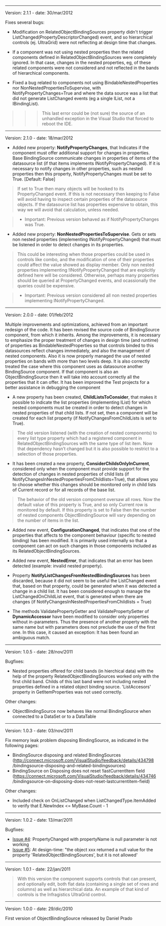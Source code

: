 
---

Version: 2.1.1   - date: 30/mar/2012

Fixes several bugs:

  * Modification on RelatedObjectBindingSources property didn't trigger ListChanged(PropertyDescriptorChanged) event, and so   hierarchical controls (ej. UltraGrid) were not reflecting at design time that changes.

  * If a component was not using nested properties then the related components defined in RelatedObjectBindingSources were completely ignored. In that case, changes in the nested properties, eg, of these related components were not considered and not reflected in the bands   of hierarchical components.

  * Fixed a bug related to components not using BindableNestedProperties nor NonNestedPropertiesToSupervise, with NotifyPropertyChanges=True and where the data source was a list that did not generate ListChanged events (eg a single IList, not a IBindingList).
> >> This last error could be (not sure) the source of an unhandled exception in the Visual Studio that forced to reboot the IDE.



---

Version: 2.1.0   - date: 18/mar/2012

  * Added new property: **NotifyPropertyChanges**, that Indicates if the component must offer additional support for changes in properties. Base BindingSource communicate changes in properties of items of the datasource list (if that items implements INotifyPropertyChanged). If it is necessary to notify changes in other properties, such as nested properties then this property, NotifyPropertyChanges must be set to True. [Default: False]
> If set to True then many objects will be hooked to its PropertyChanged event. If this is not necessary then keeping to False will avoid having to inspect certain properties of the datasource objects. If the datasource list has properties expensive to obtain, this way we will avoid that calculation, unless needed.

> + Important: Previous version behaved as if NotifyPropertyChanges was True.

  * Added new property: **NonNestedPropertiesToSupervise**. Gets or sets non nested properties (implementing INotifyPropertyChanged) that must be listened in order to detect changes in its properties.
> This could be interesting when those properties could be used in controls like combo, and the modification of one of their properties could affect the value showed as display member.
> Only non nested properties implementing !INotifyPropertyChanged that are explicitly defined here will be considered. Otherwise, perhaps many properties should be queried at PropertyChanged events, and ocassionally the queries could be expensive.

> + Important: Previous version considered all non nested properties implementing INotifyPropertyChanged.



---

Version: 2.0.0   - date: 01/feb/2012

Multiple improvements and optimizations, achieved from an important redesign of the code. It has been revised the source code of BindingSource component, from which it inherits. Among the improvements, it is necessary to emphasize the proper treatment of changes in design time (and runtime) of properties as BindableNestedProperties so that controls binded to this datasources reflect changes immediately, and also the management of nested components. Also it is now properly managed the use of nested properties on bands with more than two levels deep. It is also correctly treated the case where this component uses as datasource another BindingSource component. If that component is also an ObjectBindingSource then it will take into account correctly all the properties that it can offer.
It has been improved the Test projects for a better assistance in debugging the component


  * A new property has been created, **ChildListsToConsider**, that makes it possible to indicate the list properties (implementing IList) for which nested components must be created in order to detect changes in nested properties of that child lists. If not set, then a component will be created for each list property (if NotifyChangesFromChildLists is set to True).
> The old version listened (with the creation of nested components) to every list type  property which had a registered component in RelatedObjectBindingSources with the same type of list item. Now that dependency hasn’t changed but it is also possible to restrict to a selection of those properties.


  * It has been created a new property, **ConsiderChildsOnlyInCurrent**, considered only when the component must provide support for the detection of changes in nested properties of child lists (if NotifyChangesInNestedPropertiesFromChildlists=True), that allows you to choose whether this changes should be monitored only in child lists of Current record or for all records of the base list.
> The behavior of the old version component oversaw all rows. Now the default value of this property is True, and so only Current row is monitored by default.
> If this property is set to False then the number of nested components ObjectBindingSource will vary depending on the number of items in the list.


  * Added new event, **ConfigurationChanged**, that indicates that one of the properties that affects to the component behaviour (specific to nested binding) has been modified. It is primarily used internally so that a component can act on such changes in those components included as its RelatedObjectBindingSources.

  * Added new event, **NestedError**, that indicates that an error has been detected (example: invalid nested property).


  * Property **NotifyListChangesFromNestedBindingSources** has been discarded, because it did not seem to be useful the ListChanged event that, based on that property, could be generated when it was detected a change in a child list. It has been considered enough to manage the ListChangedOnChildList event, that is generated when there are changes  (if NotifyChangesInNestedPropertiesFromChildlists = True)


  * The methods ValidatePropertyGetter and ValidatePropertySetter of **DynamicAccessor** have been modified to consider only properties without in-parameters. Thus the presence of another property with the same name but with parameters does not preclude the use of the first one. In this case, it caused an exception: It has been found an ambiguous match.



---

Version: 1.0.5   - date: 28/nov/2011

Bugfixes:

  * Nested properties offered for child bands (in hierchical data) with the help of the property RelatedObjectBindingSources worked only with the first child band. Childs of this last band were not including nested properties defined in a related object binding source. 'ListAccesors' property in GetItemProperties was not used correctly.

Other changes:
  * ObjectBindingSource now behaves like normal BindingSource when connected to a DataSet or to a DataTable


---

Version: 1.0.3   - date: 03/nov/2011

Fix memory leak problem disposing BindingSource, as indicated in the following pages:

  * BindingSource disposing and related BindingSources
(http://connect.microsoft.com/VisualStudio/feedback/details/434798
/bindingsource-disposing-and-related-bindingsources)
  * BindingSource on Disposing does not reset !lastCurrentItem field
(https://connect.microsoft.com/VisualStudio/feedback/details/434746
/bindingsource-on-disposing-does-not-reset-lastcurrentitem-field)

Other changes:
  * Included check on OnListChanged when ListChangedType.ItemAdded to verify that E.NewIndex <= MyBase.Count - 1


---

Version: 1.0.2   - date: 13/mar/2011

Bugfixes:

  * [Issue #4](https://code.google.com/p/object-binding-source/issues/detail?id=#4): PropertyChanged with propertyName is null parameter is not working
  * [Issue #5](https://code.google.com/p/object-binding-source/issues/detail?id=#5): At design-time: "the object xxx returned a null value for the property 'RelatedObjectBindingSources', but it is not allowed'


---

Version: 1.0.1   - date: 22/jan/2011

> With this version the component supports controls that can present, and optionally edit, both flat data (containing a single set of rows and columns) as well as hierarchical data. An example of that kind of controls is the Infragistics UltraGrid control.


---

Version: 1.0.0 -  date: 29/dic/2010

First version of ObjectBindingSource released by Daniel Prado